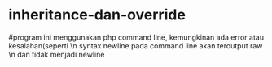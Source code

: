# inheritance-dan-override
#program ini menggunakan php command line, kemungkinan ada error atau kesalahan(seperti \n syntax newline pada command line akan teroutput raw \n dan tidak menjadi newline
